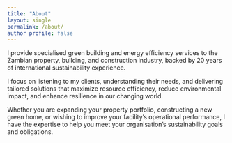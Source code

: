 ```yaml
---
title: "About"
layout: single
permalink: /about/
author profile: false
---
```

I provide specialised green building and energy efficiency services to the Zambian property, building, and construction industry, backed by 20 years of international sustainability experience.

I focus on listening to my clients, understanding their needs, and delivering tailored solutions that maximize resource efficiency, reduce environmental impact, and enhance resilience in our changing world.

Whether you are expanding your property portfolio, constructing a new green home, or wishing to improve your facility’s operational performance, I have the expertise to help you meet your organisation’s sustainability goals and obligations.

